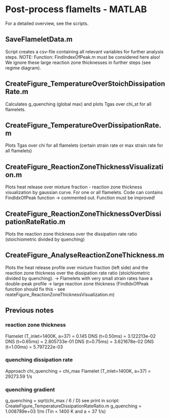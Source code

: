 # Post-process flamelts - MATLAB

For a detailed overview, see the scripts.

## SaveFlameletData.m
Script creates a csv-file containing all relevant variables for further analysis steps.
NOTE: Function: FindIndexOfPeak.m must be considered here also!
We ignore these large reaction zone thicknesses in further steps (see regime diagram).

## CreateFigure_TemperatureOverStoichDissipationRate.m
Calculates g_quenching (global max) and plots Tgas over chi_st for all flamelets.

## CreateFigure_TemperatureOverDissipationRate.m
Plots Tgas over chi for all flamelets (certain strain rate or max strain rate for all flamelets)

## CreateFigure_ReactionZoneThicknessVisualization.m
Plots heat release over mixture fraction - reaction zone thickness visualization by gaussian curve.
For one or all flamelets.
Code can contains FindIdxOfPeak function -> commented out. Function must be improved!

## CreateFigure_ReactionZoneThicknessOverDissipationRateRatio.m
Plots the reaction zone thickness over the dissipation rate ratio (stoichiometric divided by quenching)

## CreateFigure_AnalyseReactionZoneThickness.m
Plots the heat release profile over mixture fraction (left side) and the reaction zone thickness over the 
dissipation rate ratio (stoichiometric divided by quenching).
-> Flamelets with very small strain rates have a double-peak profile -> large reaction zone 
thickness (FindIdxOfPeak function should fix this - see reateFigure_ReactionZoneThicknessVisualization.m)

## Previous notes
### reaction zone thickness
Flamelet (T_inlet=1400K, a=37) = 0.145
DNS (t=0.50ms) = 3.122213e-02
DNS (t=0.65ms) = 2.805733e-01
DNS (t=0.75ms) = 3.621678e-02
DNS (t=1.00ms) = 5.797222e-03

### quenching dissipation rate
Approach chi_quenching = chi_max
Flamelet (T_inlet=1400K, a=37) = 29273.59 1/s

### quenching gradient
g_quenching = sqrt(chi_max / 6 / D)
see print in script: CreateFigure_TemperatureDissipationRateRatio.m
g_quenching = 1.008789e+03 1/m (Tin = 1400 K and a = 37 1/s)
